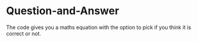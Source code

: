 # Question-and-Answer
The code gives you a maths equation with the option to pick if you think it is correct or not.
